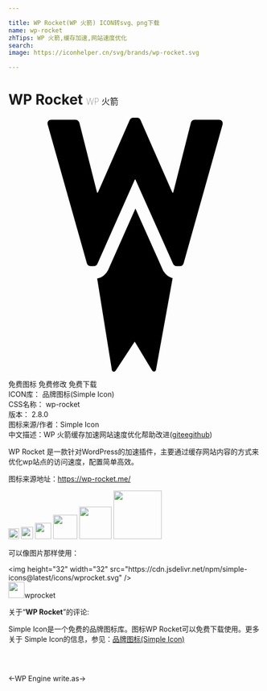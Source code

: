 ```yaml
---

title: WP Rocket(WP 火箭) ICON转svg、png下载
name: wp-rocket
zhTips: WP 火箭,缓存加速,网站速度优化
search: 
image: https://iconhelper.cn/svg/brands/wp-rocket.svg

---
```


# WP Rocket  <small style="font-size: 60%;font-weight: 100">WP 火箭</small>

<div id="svg" class="svg-wrap">
<svg role="img" xmlns="http://www.w3.org/2000/svg" viewBox="0 0 24 24"><title>WP Rocket icon</title><path d="M3.723.666c-.08-.276.08-.47.356-.47h2.283c.16 0 .31.137.356.274L8.393 7.07h.08L11.491.218A.374.374 0 0111.824 0h.356c.172 0 .287.092.333.218l3.018 6.85h.08L17.286.47a.397.397 0 01.356-.275h2.284c.275 0 .424.195.355.47l-3.683 13.082a.369.369 0 01-.356.275h-.31a.38.38 0 01-.333-.218l-3.568-7.963h-.058l-3.545 7.963a.403.403 0 01-.333.218h-.31a.379.379 0 01-.356-.275L3.723.666m8.308 7.917l-2.594 5.818a1.663 1.663 0 01-.344.448v.004a1.466 1.466 0 01-.688.34l1.4 8.687c.091.16.263.16.367 0l1.79-2.72 1.64 2.708c.104.16.265.16.368 0l1.584-8.698a1.5 1.5 0 01-.832-.618l-.02-.03a1.405 1.405 0 01-.066-.12l-.609-1.366h-.003Z"/></svg>
</div>
<detail full-name='wp-rocket'></detail>

<div class="detail-page">
<p>
<span><span class="badge-success badge">免费图标</span> <span class="badge-success badge">免费修改</span>  <span class="badge-success badge">免费下载</span> </span>
<br/>
<span>
ICON库：
<span class="badge-secondary badge">品牌图标(Simple Icon)</span> 
</span>
<br/>
<span>
CSS名称：
<span class="badge-secondary badge">wp-rocket</span> 
</span>

<br/>
<span>
版本：
<span class="badge-secondary badge">2.8.0</span> 
</span>
<br/>
<span>图标来源/作者：<span class="badge-light badge">Simple Icon</span></span> 
<br/>
<span class="zh-detail">中文描述：<span class="badge-primary badge">WP 火箭</span><span class="badge-primary badge">缓存加速</span><span class="badge-primary badge">网站速度优化</span><span class="help-link"><span>帮助改进</span>(<a href="https://gitee.com/liuwave/icon-helper/edit/master/json/brands/wp-rocket.json" target="_blank" rel="noopener noreferrer">gitee</a><a href="https://github.com/liuwave/icon-helper/edit/master/json/brands/wp-rocket.json" target="_blank" rel="noopener noreferrer">github</a></span>)</span><br/>
</p>
</div><div class="description description alert alert-light"><p>WP Rocket 是一款针对WordPress的加速插件，主要通过缓存网站内容的方式来优化wp站点的访问速度，配置简单高效。</p><p>图标来源地址：<a href="https://wp-rocket.me/" target="_blank" rel="noopener noreferrer">https://wp-rocket.me/</a></p></div>
<div class="alert alert-dark">
<img height="21" width="21" src="https://cdn.jsdelivr.net/npm/simple-icons@latest/icons/wprocket.svg" />
<img height="24" width="24" src="https://cdn.jsdelivr.net/npm/simple-icons@latest/icons/wprocket.svg" />
<img height="32" width="32" src="https://cdn.jsdelivr.net/npm/simple-icons@latest/icons/wprocket.svg" />
<img height="48" width="48" src="https://cdn.jsdelivr.net/npm/simple-icons@latest/icons/wprocket.svg" />
<img height="64" width="64" src="https://cdn.jsdelivr.net/npm/simple-icons@latest/icons/wprocket.svg" />
<img height="96" width="96" src="https://cdn.jsdelivr.net/npm/simple-icons@latest/icons/wprocket.svg" />

</div>
<div>
  <p>可以像图片那样使用：    
  </p>
  <div class="alert alert-primary" style="font-size: 14px">
    &lt;img height="32" width="32" src="https://cdn.jsdelivr.net/npm/simple-icons@latest/icons/wprocket.svg" /&gt;
    <copy-btn content='<img height="32" width="32" src="https://cdn.jsdelivr.net/npm/simple-icons@latest/icons/wprocket.svg" />'></copy-btn>
  </div>
  <div class="alert alert-secondary">
    <img height="32" width="32" src="https://cdn.jsdelivr.net/npm/simple-icons@latest/icons/wprocket.svg" />wprocket
    <copy-btn content="wprocket" btn-title="复制图标名称"></copy-btn>
  </div>
</div>
<div class="icon-detail__container">
<p>关于“<b>WP Rocket</b>”的评论:</p>
</div>
<Vssue title="关于“WP Rocket”的评论" />
<div><p>Simple Icon是一个免费的品牌图标库。图标WP Rocket可以免费下载使用。更多关于  Simple Icon的信息，参见：<a target="_blank" href="https://iconhelper.cn/brands.html">品牌图标(Simple Icon)</a>
</p></div>


<div style="padding:2rem 0 " class="page-nav"><p class="inner"><span class="prev">←<router-link to="/icon/wp-engine.html">WP Engine</router-link></span> <span class="next"><router-link to="/icon/write-as.html">write.as</router-link>→</span></p></div>
